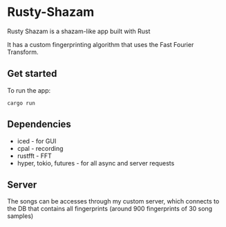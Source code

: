 # Rusty-Shazam

Rusty Shazam is a shazam-like app built with Rust

It has a custom fingerprinting algorithm that uses the Fast Fourier Transform.

## Get started

To run the app:

```
cargo run
```

## Dependencies

- iced - for GUI
- cpal - recording
- rustfft - FFT
- hyper, tokio, futures - for all async and server requests

## Server

The songs can be accesses through my custom server, which connects to the DB that contains all fingerprints (around 900 fingerprints of 30 song samples)
